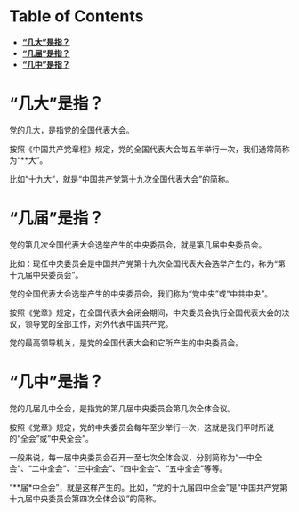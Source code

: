 # Table of Contents

* [**“几大”是指？**](#几大是指)
* [**“几届”是指？**](#几届是指)
* [**“几中”是指？**](#几中是指)


# **“几大”是指？**



党的几大，是指党的全国代表大会。

按照《中国共产党章程》规定，党的全国代表大会每五年举行一次，我们通常简称为“**大”。

比如“十九大”，就是“中国共产党第十九次全国代表大会”的简称。



# **“几届”是指？**

党的第几次全国代表大会选举产生的中央委员会，就是第几届中央委员会。

比如：现任中央委员会是中国共产党第十九次全国代表大会选举产生的，称为“第十九届中央委员会”。

党的全国代表大会选举产生的中央委员会，我们称为“党中央”或“中共中央”。

按照《党章》规定，在全国代表大会闭会期间，中央委员会执行全国代表大会的决议，领导党的全部工作，对外代表中国共产党。

党的最高领导机关，是党的全国代表大会和它所产生的中央委员会。



# **“几中”是指？**

党的几届几中全会，是指党的第几届中央委员会第几次全体会议。

按照《党章》规定，党的中央委员会每年至少举行一次，这就是我们平时所说的“全会”或“中央全会”。

一般来说，每一届中央委员会召开一至七次全体会议，分别简称为“一中全会”、“二中全会”、“三中全会”、“四中全会”、“五中全会”等等。

“**届*中全会”，就是这样产生的。比如，“党的十九届四中全会”是“中国共产党第十九届中央委员会第四次全体会议”的简称。



